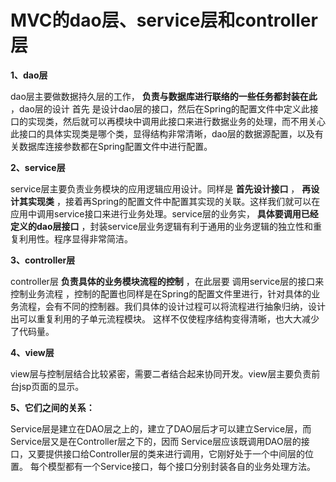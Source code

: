 # MVC的dao层、service层和controller层

 **1、dao层**

 dao层主要做数据持久层的工作， **负责与数据库进行联络的一些任务都封装在此** ，dao层的设计 首先 是设计dao层的接口，然后在Spring的配置文件中定义此接口的实现类，然后就可以再模块中调用此接口来进行数据业务的处理，而不用关心此接口的具体实现类是哪个类，显得结构非常清晰，dao层的数据源配置，以及有关数据库连接参数都在Spring配置文件中进行配置。

 **2、service层**

 service层主要负责业务模块的应用逻辑应用设计。同样是 **首先设计接口** ， **再设计其实现类** ，接着再Spring的配置文件中配置其实现的关联。这样我们就可以在应用中调用service接口来进行业务处理。service层的业务实， **具体要调用已经定义的dao层接口** ，封装service层业务逻辑有利于通用的业务逻辑的独立性和重复利用性。程序显得非常简洁。

 **3、controller层**

 controller层 **负责具体的业务模块流程的控制** ，在此层要 调用service层的接口来控制业务流程 ，控制的配置也同样是在Spring的配置文件里进行，针对具体的业务流程，会有不同的控制器。我们具体的设计过程可以将流程进行抽象归纳，设计出可以重复利用的子单元流程模块。 这样不仅使程序结构变得清晰，也大大减少了代码量。

 **4、view层**

 view层与控制层结合比较紧密，需要二者结合起来协同开发。view层主要负责前台jsp页面的显示。 

 **5、它们之间的关系：**

 Service层是建立在DAO层之上的，建立了DAO层后才可以建立Service层，而Service层又是在Controller层之下的，因而 Service层应该既调用DAO层的接口，又要提供接口给Controller层的类来进行调用，它刚好处于一个中间层的位置。 每个模型都有一个Service接口，每个接口分别封装各自的业务处理方法。 